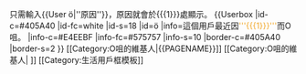 <noinclude>只需輸入<nowiki>{{User ö|</nowiki>''原因''}}，原因就會於{{{1}}}處顯示。</noinclude>‎‎‎
{{Userbox
  |id-c=#405A40
  |id-fc=white
  |id-s=18
  |id=ö
  |info=這個用戶最近因<span style="color:#F2A92A;">'''{{{1}}}'''</span>而O咀。
  |info-c=#E4EEBF
  |info-fc=#575757
  |info-s=10
  |border-c=#405A40
  |border-s=2
}}
<includeonly>[[Category:O咀的維基人|{{PAGENAME}}]]</includeonly><noinclude>
[[Category:O咀的維基人| ]]
[[Category:生活用戶框模板]]
</noinclude>